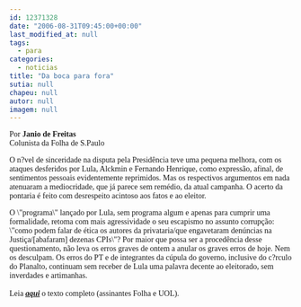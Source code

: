 ```yaml
---
id: 12371328
date: "2006-08-31T09:45:00+00:00"
last_modified_at: null
tags:
  - para
categories:
  - noticias
title: "Da boca para fora"
sutia: null
chapeu: null
autor: null
imagem: null
---
```

<p><P><FONT face=Verdana>Por <STRONG>Janio de Freitas</STRONG><BR>Colunista da Folha de S.Paulo</FONT></P></p>
<p><P><FONT face=Verdana>O n?vel de sinceridade na disputa pela Presidência teve uma pequena melhora, com os ataques desferidos por Lula, Alckmin e Fernando Henrique, como expressão, afinal, de sentimentos pessoais evidentemente reprimidos. Mas os respectivos argumentos em nada atenuaram a mediocridade, que já parece sem remédio, da atual campanha. O acerto da pontaria é feito com desrespeito acintoso aos fatos e ao eleitor.</FONT></P></p>
<p><P><FONT face=Verdana>O \"programa\" lançado por Lula, sem programa algum e apenas para cumprir uma formalidade, retoma com mais agressividade o seu escapismo no assunto corrupção: \"como podem falar de ética os autores da privataria/que engavetaram denúncias na Justiça/[abafaram] dezenas CPIs\"? Por maior que possa ser a procedência desse questionamento, não leva os erros graves de ontem a anular os graves erros de hoje. Nem os desculpam. Os erros do PT e de integrantes da cúpula do governo, inclusive do c?rculo do Planalto, continuam sem receber de Lula uma palavra decente ao eleitorado, sem inverdades e artimanhas.<BR><BR>Leia <STRONG><EM><U><A href=\"https://www1.folha.uol.com.br/fsp/brasil/fc3108200620.htm\" target=_blank>aqui</A></U></EM></STRONG> o texto completo (assinantes Folha e UOL).</FONT></P> </p>
